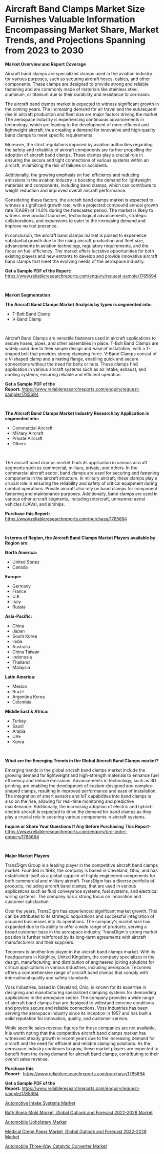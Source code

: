 <p><h1>Aircraft Band Clamps Market Size Furnishes Valuable Information Encompassing Market Share, Market Trends, and Projections Spanning from 2023 to 2030</h1></p><p><strong>Market Overview and Report Coverage</strong></p>
<p><p>Aircraft band clamps are specialized clamps used in the aviation industry for various purposes, such as securing aircraft hoses, cables, and other components. These clamps are designed to provide strong and reliable fastening and are commonly made of materials like stainless steel, aluminum, or titanium due to their durability and resistance to corrosion.</p><p>The aircraft band clamps market is expected to witness significant growth in the coming years. The increasing demand for air travel and the subsequent rise in aircraft production and fleet size are major factors driving the market. The aerospace industry is experiencing continuous advancements in technology, which are leading to the development of more efficient and lightweight aircraft, thus creating a demand for innovative and high-quality band clamps to meet specific requirements.</p><p>Moreover, the strict regulations imposed by aviation authorities regarding the safety and reliability of aircraft components are further propelling the adoption of aircraft band clamps. These clamps play a crucial role in ensuring the secure and tight connections of various systems within an aircraft, minimizing the risk of failures or accidents.</p><p>Additionally, the growing emphasis on fuel efficiency and reducing emissions in the aviation industry is boosting the demand for lightweight materials and components, including band clamps, which can contribute to weight reduction and improved overall aircraft performance.</p><p>Considering these factors, the aircraft band clamps market is expected to witness a significant growth rate, with a projected compound annual growth rate (CAGR) of 14.8% during the forecasted period. The market is likely to witness new product launches, technological advancements, strategic collaborations, and expansions to cater to the increasing demand and improve market presence.</p><p>In conclusion, the aircraft band clamps market is poised to experience substantial growth due to the rising aircraft production and fleet size, advancements in aviation technology, regulatory requirements, and the focus on fuel efficiency. The market offers lucrative opportunities for both existing players and new entrants to develop and provide innovative aircraft band clamps that meet the evolving needs of the aerospace industry.</p></p>
<p><strong>Get a Sample PDF of the Report:</strong> <a href="https://www.reliableresearchreports.com/enquiry/request-sample/1785694">https://www.reliableresearchreports.com/enquiry/request-sample/1785694</a></p>
<p>&nbsp;</p>
<p><strong>Market Segmentation</strong></p>
<p><strong>The Aircraft Band Clamps Market Analysis by types is segmented into:</strong></p>
<p><ul><li>T-Bolt Band Clamp</li><li>V-Band Clamp</li></ul></p>
<p>&nbsp;</p>
<p><p>Aircraft Band Clamps are versatile fasteners used in aircraft applications to secure hoses, pipes, and other assemblies in place. T-Bolt Band Clamps are widely used due to their simple design and ease of installation, with a T-shaped bolt that provides strong clamping force. V-Band Clamps consist of a V-shaped clamp and a mating flange, enabling quick and secure connections without the need for bolts or nuts. These clamps find application in various aircraft systems such as air intake, exhaust, and cooling systems, ensuring reliable and efficient operation.</p></p>
<p><strong>Get a Sample PDF of the Report:</strong>&nbsp;<a href="https://www.reliableresearchreports.com/enquiry/request-sample/1785694">https://www.reliableresearchreports.com/enquiry/request-sample/1785694</a></p>
<p>&nbsp;</p>
<p><strong>The Aircraft Band Clamps Market Industry Research by Application is segmented into:</strong></p>
<p><ul><li>Commercial Aircraft</li><li>Military Aircraft</li><li>Private Aircraft</li><li>Others</li></ul></p>
<p>&nbsp;</p>
<p><p>The aircraft band clamps market finds its application in various aircraft segments such as commercial, military, private, and others. In the commercial aircraft sector, band clamps are used for securing and fastening components in the aircraft structure. In military aircraft, these clamps play a crucial role in ensuring the reliability and safety of critical equipment during combat operations. Private aircraft also rely on band clamps for component fastening and maintenance purposes. Additionally, band clamps are used in various other aircraft segments, including rotorcraft, unmanned aerial vehicles (UAVs), and airships.</p></p>
<p><strong>Purchase this Report:</strong>&nbsp; <a href="https://www.reliableresearchreports.com/purchase/1785694">https://www.reliableresearchreports.com/purchase/1785694</a></p>
<p>&nbsp;</p>
<p><strong>In terms of Region, the Aircraft Band Clamps Market Players available by Region are:</strong></p>
<p>
    <p> <strong> North America: </strong>
        <ul>
            <li>United States</li>
            <li>Canada</li>
        </ul>
        </p> 
    <p> <strong> Europe: </strong>
        <ul>
            <li>Germany</li>
            <li>France</li>
            <li>U.K.</li>
            <li>Italy</li>
            <li>Russia</li>
        </ul>
        </p> 
    <p> <strong> Asia-Pacific: </strong>
        <ul>
            <li>China</li>
            <li>Japan</li>
            <li>South Korea</li>
            <li>India</li>
            <li>Australia</li>
            <li>China Taiwan</li>
            <li>Indonesia</li>
            <li>Thailand</li>
            <li>Malaysia</li>
        </ul>
        </p> 
    <p> <strong> Latin America: </strong>
        <ul>
            <li>Mexico</li>
            <li>Brazil</li>
            <li>Argentina Korea</li>
            <li>Colombia</li>
        </ul>
        </p> 
    <p> <strong> Middle East & Africa: </strong>
        <ul>
            <li>Turkey</li>
            <li>Saudi</li>
            <li>Arabia</li>
            <li>UAE</li>
            <li>Korea</li>
        </ul>
    </p>
    </p>
<p>&nbsp;</p>
<p><strong>What are the Emerging Trends in the Global Aircraft Band Clamps market?</strong></p>
<p><p>Emerging trends in the global aircraft band clamps market include the growing demand for lightweight and high-strength materials to enhance fuel efficiency and reduce emissions. Advancements in technology, such as 3D printing, are enabling the development of custom-designed and complex-shaped clamps, resulting in improved performance and ease of installation. The integration of smart sensors and IoT capabilities into band clamps is also on the rise, allowing for real-time monitoring and predictive maintenance. Additionally, the increasing adoption of electric and hybrid-electric aircraft is expected to drive the demand for band clamps as they play a crucial role in securing various components in aircraft systems.</p></p>
<p><strong>Inquire or Share Your Questions If Any Before Purchasing This Report</strong>- <a href="https://www.reliableresearchreports.com/enquiry/pre-order-enquiry/1785694">https://www.reliableresearchreports.com/enquiry/pre-order-enquiry/1785694</a></p>
<p>&nbsp;</p>
<p><strong>Major Market Players</strong></p>
<p><p>TransDigm Group is a leading player in the competitive aircraft band clamps market. Founded in 1993, the company is based in Cleveland, Ohio, and has established itself as a global supplier of highly engineered components for both commercial and military aircraft. TransDigm has a diverse portfolio of products, including aircraft band clamps, that are used in various applications such as fluid conveyance systems, fuel systems, and electrical wiring systems. The company has a strong focus on innovation and customer satisfaction.</p><p>Over the years, TransDigm has experienced significant market growth. This can be attributed to its strategic acquisitions and successful integration of acquired businesses into its operations. The company's market size has expanded due to its ability to offer a wide range of products, serving a broad customer base in the aerospace industry. TransDigm's strong market position is further reinforced by its long-term agreements with aircraft manufacturers and their suppliers.</p><p>Teconnex is another key player in the aircraft band clamps market. With its headquarters in Keighley, United Kingdom, the company specializes in the design, manufacturing, and distribution of engineered joining solutions for critical applications in various industries, including aerospace. Teconnex offers a comprehensive range of aircraft band clamps that comply with international quality and safety standards.</p><p>Voss Industries, based in Cleveland, Ohio, is known for its expertise in designing and manufacturing specialized clamping systems for demanding applications in the aerospace sector. The company provides a wide range of aircraft band clamps that are designed to withstand extreme conditions and provide secure and reliable connections. Voss Industries has been serving the aerospace industry since its inception in 1957 and has built a solid reputation for innovation, quality, and customer service.</p><p>While specific sales revenue figures for these companies are not available, it is worth noting that the competitive aircraft band clamps market has witnessed steady growth in recent years due to the increasing demand for aircraft and the need for efficient and reliable clamping solutions. As the aerospace industry continues to grow, these market players are expected to benefit from the rising demand for aircraft band clamps, contributing to their overall sales revenue.</p></p>
<p><strong>Purchase this Report:</strong>&nbsp;&nbsp;<a href="https://www.reliableresearchreports.com/purchase/1785694">https://www.reliableresearchreports.com/purchase/1785694</a></p>
<p></p>
<p><strong>Get a Sample PDF of the Report:</strong>&nbsp;<a href="https://www.reliableresearchreports.com/enquiry/request-sample/1785694">https://www.reliableresearchreports.com/enquiry/request-sample/1785694</a></p>
<p><p><a href="https://www.linkedin.com/pulse/automotive-intake-systems-market-challenges-opportunities-growth/">Automotive Intake Systems Market</a></p><p><a href="https://medium.com/@verlielesch1927/bath-bomb-mold-market-global-outlook-and-forecast-2022-2028-market-exploring-market-share-market-76cae4f0a49b">Bath Bomb Mold Market, Global Outlook and Forecast 2022-2028 Market</a></p><p><a href="https://www.linkedin.com/pulse/automobile-upholstery-market-challenges-opportunities-growth/">Automobile Upholstery Market</a></p><p><a href="https://medium.com/@alethaebert2013/medical-crepe-paper-market-global-outlook-and-forecast-2022-2028-market-analysis-and-sze-8fa9b1496c99">Medical Crepe Paper Market, Global Outlook and Forecast 2022-2028 Market</a></p><p><a href="https://www.linkedin.com/pulse/automobile-three-way-catalytic-converter-market-size-share-amp/">Automobile Three-Way Catalytic Converter Market</a></p></p>